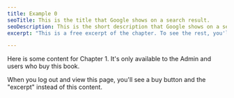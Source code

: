 ```yaml
---
title: Example 0
seoTitle: This is the title that Google shows on a search result.
seoDescription: This is the short description that Google shows on a search result.
excerpt: "This is a free excerpt of the chapter. To see the rest, you'll have to buy the book."

---
```


Here is some content for Chapter 1. It's only available to the Admin and users who buy this book.

When you log out and view this page, you'll see a buy button and the "excerpt" instead of this content.
